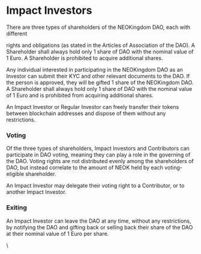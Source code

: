 # Impact Investors

There are three types of shareholders of the NEOKingdom DAO, each with different&#x20;

rights and obligations (as stated in the Articles of Association of the DAO). A Shareholder shall always hold only 1 share of DAO with the nominal value of 1 Euro. A Shareholder is prohibited to acquire additional shares.

Any individual interested in participating in the NEOKingdom DAO as an Investor can submit their KYC and other relevant documents to the DAO. If the person is approved, they will be gifted 1 share of the NEOKingdom DAO. A Shareholder shall always hold only 1 share of DAO with the nominal value of 1 Euro and is prohibited from acquiring additional shares.

An Impact Investor or Regular Investor can freely transfer their tokens between blockchain addresses and dispose of them without any restrictions.

### Voting&#x20;

Of the three types of shareholders, Impact Investors and Contributors can participate in DAO voting, meaning they can play a role in the governing of the DAO. Voting rights are not distributed evenly among the shareholders of DAO, but instead correlate to the amount of NEOK held by each voting-eligible shareholder.

An Impact Investor may delegate their voting right to a Contributor, or to another Impact Investor.

### Exiting

An Impact Investor can leave the DAO at any time, without any restrictions, by notifying the DAO and gifting back or selling back their share of the DAO at their nominal value of 1 Euro per share.

\
